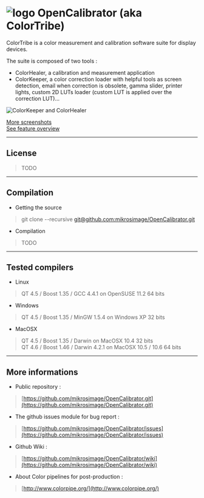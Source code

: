 ![logo](https://lh5.googleusercontent.com/-axRo2XZwJ_g/T_7uxO-ctWI/AAAAAAAAMok/ntYiPjgq7qA/s200/ColorTribeLogo_small.png "logos") OpenCalibrator (aka ColorTribe) 
========================

ColorTribe is a color measurement and calibration software suite for display devices. 

The suite is composed of two tools :  
- ColorHealer, a calibration and measurement application  
- ColorKeeper, a color correction loader with helpful tools as screen detection, email when correction is obsolete, gamma slider, printer lights, custom 2D LUTs loader (custom LUT is applied over the correction LUT)...

![ColorKeeper and ColorHealer](https://lh5.googleusercontent.com/-CDoPae148_k/T_7sV-kVBCI/AAAAAAAAMoA/L2w2ZbGKpvc/s820/keeper_healer_screenshot.png "ColorTribe screenshot")

[More screenshots](https://github.com/mikrosimage/OpenCalibrator/wiki/Screenshots)  
[See feature overview](https://github.com/mikrosimage/OpenCalibrator/wiki/Features-overview)  
___
License
-------
>TODO

___
Compilation
-------
- Getting the source  
 > git clone --recursive [git@github.com:mikrosimage/OpenCalibrator.git](git@github.com:mikrosimage/OpenCalibrator.git)  
- Compilation  
 > TODO

___
Tested compilers
-------
- Linux
>  QT 4.5 / Boost 1.35 / GCC 4.4.1 on OpenSUSE 11.2 64 bits  

- Windows 
> QT 4.5 / Boost 1.35 / MinGW 1.5.4 on Windows XP 32 bits

- MacOSX 
> QT 4.5 / Boost 1.35 / Darwin on MacOSX 10.4 32 bits  
> QT 4.6 / Boost 1.46 / Darwin 4.2.1 on MacOSX 10.5 / 10.6 64 bits  

___
More informations
-------
- Public repository : 
>[https://github.com/mikrosimage/OpenCalibrator.git](https://github.com/mikrosimage/OpenCalibrator.git)  

- The github issues module for bug report : 
>[https://github.com/mikrosimage/OpenCalibrator/issues](https://github.com/mikrosimage/OpenCalibrator/issues) 

- Github Wiki : 
>[https://github.com/mikrosimage/OpenCalibrator/wiki](https://github.com/mikrosimage/OpenCalibrator/wiki)

- About Color pipelines for post-production : 
> [http://www.colorpipe.org/](http://www.colorpipe.org/)